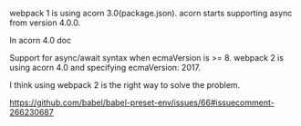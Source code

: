 webpack 1 is using acorn 3.0(package.json). acorn starts supporting async from version 4.0.0.

In acorn 4.0 doc

Support for async/await syntax when ecmaVersion is >= 8.
webpack 2 is using acorn 4.0 and specifying ecmaVersion: 2017.

I think using webpack 2 is the right way to solve the problem.

https://github.com/babel/babel-preset-env/issues/66#issuecomment-266230687

